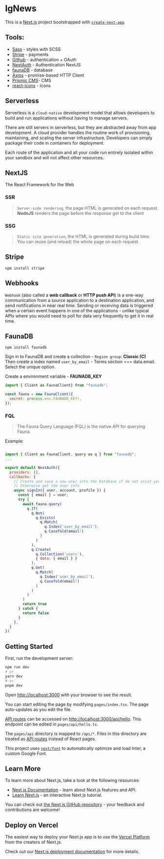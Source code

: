 # IgNews
This is a [Next.js](https://nextjs.org/) project bootstrapped with [`create-next-app`](https://github.com/vercel/next.js/tree/canary/packages/create-next-app).

## Tools:
- [Sass](https://sass-lang.com/) - styles with SCSS
- [Stripe](https://stripe.com/br) - payments
- [Github](https://github.com/) - authentication + OAuth
- [NextAuth](https://authjs.dev/) - Authentication NextJS
- [faunaDB](https://fauna.com/) - database
- [Axios](https://axios-http.com/ptbr/docs/intro) -  promise-based HTTP Client
- [Prismic CMS](https://prismic.io/)- CMS
- [react-icons](https://react-icons.github.io/react-icons/) - Icons

 ## Serverless
Serverless is a `cloud-native` development model that allows developers to build and run applications without having to manage servers.

There are still servers in serverless, but they are abstracted away from app development. A cloud provider handles the routine work of provisioning, maintaining, and scaling the server infrastructure. Developers can simply package their code in containers for deployment.

Each route of the application and all your code run entirely isolated within your sandbox and will not affect other resources.

## NextJS
The React Framework for the Web

### SSR
> `Server-side rendering`, the page HTML is generated on each request. **NodeJS** renders the page before the response get to the client 

### SSG

> `Static site generation`, the HTML is generated during build time. You can reuse (and reload) the whole page on each request.

## Stripe 
```console
npm install stripe
```

## Webhooks

`Webhook` (also called a **web callback** or **HTTP push API**) is a one-way communication from a source application to a destination application, and send notifications in near real time. Sending or receiving data is triggered when a certain event happens in one of the applications - unlike typical APIs where you would need to poll for data very frequently to get it in real time.

## FaunaDB 
```console
npm install faunadb
```

Sign in to FaunaDB and create a collection - `Region group`: **Classic (C)** <br />
Then create a index named `user_by_email` - Terms section === data.email. Select the unique option. <br />

Create a environment variable - **FAUNADB_KEY**

```javascript
import { Client as FaunaClient} from "faunadb";

const fauna = new FaunaClient({
  secret: process.env.FAUNADB_KEY!,
});
```
### FQL
> The Fauna Query Language (FQL) is the native API for querying Fauna.

Example: 

```javascript

import { Client as FaunaClient, query as q } from "faunadb";
...

export default NextAuth({
  providers: [],
  callbacks: {
    // Create and save a new user into the Database if do not exist yet
    // Otherwise get the user info
    async signIn({ user, account, profile }) {
      const { email } = user;
      try {
        await fauna.query(
          q.If(
            q.Not(
              q.Exists(
                q.Match(
                  q.Index('user_by_email'),
                  q.Casefold(email!)
                )
              )
            ),
            q.Create(
              q.Collection('users'),
              { data: { email } }
            ),
            q.Get(
              q.Match(
                q.Index('user_by_email'),
                q.Casefold(email!)
              )
            )
          )
        )
        return true
      } catch {
        return false
      }
    },
  }
})
```

## Getting Started

First, run the development server:

```bash
npm run dev
# or
yarn dev
# or
pnpm dev
```

Open [http://localhost:3000](http://localhost:3000) with your browser to see the result.

You can start editing the page by modifying `pages/index.tsx`. The page auto-updates as you edit the file.

[API routes](https://nextjs.org/docs/api-routes/introduction) can be accessed on [http://localhost:3000/api/hello](http://localhost:3000/api/hello). This endpoint can be edited in `pages/api/hello.ts`.

The `pages/api` directory is mapped to `/api/*`. Files in this directory are treated as [API routes](https://nextjs.org/docs/api-routes/introduction) instead of React pages.

This project uses [`next/font`](https://nextjs.org/docs/basic-features/font-optimization) to automatically optimize and load Inter, a custom Google Font.

## Learn More

To learn more about Next.js, take a look at the following resources:

- [Next.js Documentation](https://nextjs.org/docs) - learn about Next.js features and API.
- [Learn Next.js](https://nextjs.org/learn) - an interactive Next.js tutorial.

You can check out [the Next.js GitHub repository](https://github.com/vercel/next.js/) - your feedback and contributions are welcome!

## Deploy on Vercel

The easiest way to deploy your Next.js app is to use the [Vercel Platform](https://vercel.com/new?utm_medium=default-template&filter=next.js&utm_source=create-next-app&utm_campaign=create-next-app-readme) from the creators of Next.js.

Check out our [Next.js deployment documentation](https://nextjs.org/docs/deployment) for more details.
